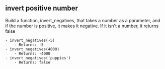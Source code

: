 ## invert positive number

Build a function, invert_negatives, that takes a number as a parameter, and if the number is positive, it makes it negative.  If it isn't a number, it returns false

	- invert_negatives(-5)
		- Returns: -5
	- invert_negatives(4000)
		- Returns: -4000
	- invert_negatives('puppies')
		- Returns: false
